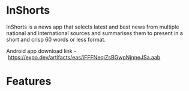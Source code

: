 # InShorts
InShorts is a news app that selects latest and best news from multiple national and international sources and summarises them to present in a short and crisp 60 words or less format.

Android app download link - https://expo.dev/artifacts/eas/iFFFNeqiZsBGwpNjnneJSa.aab

# Features

